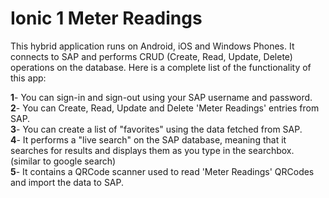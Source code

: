 # Ionic 1 Meter Readings

This hybrid application runs on Android, iOS and Windows Phones. It connects to SAP and performs CRUD (Create, Read, Update, Delete) operations on the database. Here is a complete list of the functionality of this app:

<b>1</b>- You can sign-in and sign-out using your SAP username and password. <br>
<b>2</b>- You can Create, Read, Update and Delete 'Meter Readings' entries from SAP. <br>
<b>3</b>- You can create a list of "favorites" using the data fetched from SAP. <br>
<b>4</b>- It performs a "live search" on the SAP database, meaning that it searches for results and displays them as you type in the searchbox. (similar to google search) <br>
<b>5</b>- It contains a QRCode scanner used to read 'Meter Readings' QRCodes and import the data to SAP. <br>
